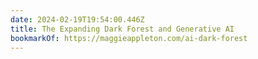 ```yaml
---
date: 2024-02-19T19:54:00.446Z
title: The Expanding Dark Forest and Generative AI
bookmarkOf: https://maggieappleton.com/ai-dark-forest
---
```

